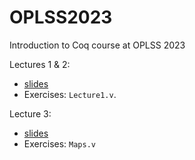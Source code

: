 # OPLSS2023
Introduction to Coq course at OPLSS 2023

Lectures 1 & 2:
* [slides](https://docs.google.com/presentation/d/1-1BuW_LVP6weDJdeON1IelGuT0UkN4TuYK5mnZR-anc/edit?usp=sharing)
* Exercises: `Lecture1.v`.

Lecture 3:
* [slides](https://docs.google.com/presentation/d/12cgIw_Q4UJXYk-VgxKIAdtiYt9raKKdxV3kJrnBhhRk/edit?usp=sharing)
* Exercises: `Maps.v`
